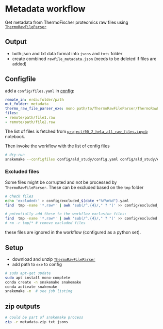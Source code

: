 # Metadata workflow

Get metadata from ThermoFischer proteomics raw files using
[`ThermoRawFileParser`](https://github.com/compomics/ThermoRawFileParser)

## Output

- both json and txt data format into `jsons` and `txts` folder
- create combined `rawfile_metadata.json` (needs to be deleted if files are added)

## Configfile

add a `config/files.yaml` in [config](config):

```yaml
remote_in: erda:folder/path
out_folder: metadata
thermo_raw_file_parser_exe: mono path/to/ThermoRawFileParser/ThermoRawFileParser.exe
files:
- remote/path/file1.raw
- remote/path/file2.raw
```

The list of files is fetched from [`project/00_2_hela_all_raw_files.ipynb`](../../project/00_2_hela_all_raw_files.ipynb) notebook.


Then invoke the workflow with the list of config files

```bash
# dry-run
snakemake --configfiles config/ald_study/config.yaml config/ald_study/excluded.yaml -p -n
```


### Excluded files

Some files might be corrupted and not be processed by `ThermoRawFileParser`. These can be
excluded based on the `tmp` folder

```bash 
# check files
echo 'excluded:' > config/excluded_$(date +"%Y%m%d").yaml
find  tmp -name '*.raw*' | awk 'sub(/^.{4}/," ? ")' >> config/excluded_$(date +"%Y%m%d").yaml

# potentially add these to the workflow exclusion files:
find  tmp -name '*.raw*' | awk 'sub(/^.{4}/," ? ")' >> config/excluded.yaml
# rm -r tmp/* # remove excluded files
```

these files are ignored in the workflow (configured as a python set).

## Setup

- download and unzip [`ThermoRawFileParser`](https://github.com/compomics/ThermoRawFileParser)
- add path to `exe` to config

```bash
# sudo apt-get update
sudo apt install mono-complete
conda create -n snakemake snakemake
conda activate snakemake
snakemake -n  # see job listing
```

## zip outputs


```bash
# could be part of snakemake process
zip -r metadata.zip txt jsons
```